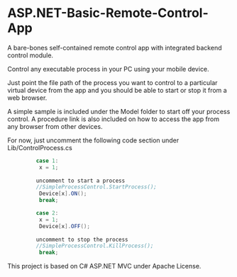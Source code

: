 # ASP.NET-Basic-Remote-Control-App
A bare-bones self-contained remote control app with integrated backend control module. 

[](https://github.com/EdoLabWorks/ximgs/blob/master/AspBasicRemote.png)

Control any executable process in your PC using your mobile device.

Just point the file path of the process you want to control to a particular virtual device from the app and you should be able to start or stop it from a web browser.

A simple sample is included under the Model folder to start off your process control. A procedure link is also included on how to access the app from any browser from other devices.

For now, just uncomment the following code section under Lib/ControlProcess.cs

```C#
         case 1:
          x = 1;
          
         uncomment to start a process
         //SimpleProcessControl.StartProcess();
          Device[x].ON();
          break;
```
```C#
         case 2:
          x = 1;
          Device[x].OFF();
          
         uncomment to stop the process
         //SimpleProcessControl.KillProcess();  
          break;
```

This project is based on C# ASP.NET MVC under Apache License. 
